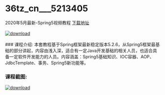 # 36tz_cn___5213405
2020年5月最新-Spring5视频教程
[下载地址](http://www.36tz.cn/article/5213405 "下载地址")
<br/></br>[![download](http://36tz.cn/muke_img/2020_05_12345-5-300x169.jpg "下载地址")](http://www.36tz.cn/article/5213405 "下载地址")
<br/></br>### 课程介绍:
本套教程基于Spring框架最新稳定版本5.2.6，从Spring5框架最基础的部分讲起，内容由浅入深，适合有一定Java开发基础的相关人员，也适合具备一定软件开发能力的人员。内容涵盖：Spring5基础知识、IOC容器、AOP、JdbcTemplate、事务、Spring5新功能等。

### 课程截图:
[![download](http://36tz.cn/muke_img/2020_05_1-162.png "下载地址")](http://www.36tz.cn/article/5213405 "下载地址")
